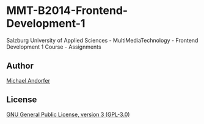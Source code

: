 # MMT-B2014-Frontend-Development-1

Salzburg University of Applied Sciences - MultiMediaTechnology - Frontend Development 1 Course - Assignments

## Author

[Michael Andorfer](mailto:mandorfer.mmt-b2014@fh-salzburg.ac.at)

## License

[GNU General Public License, version 3 (GPL-3.0)](https://opensource.org/licenses/GPL-3.0)

